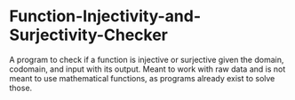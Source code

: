 # Function-Injectivity-and-Surjectivity-Checker
A program to check if a function is injective or surjective given the domain, codomain, and input with its output. Meant to work with raw data and is not meant to use mathematical functions, as programs already exist to solve those.
